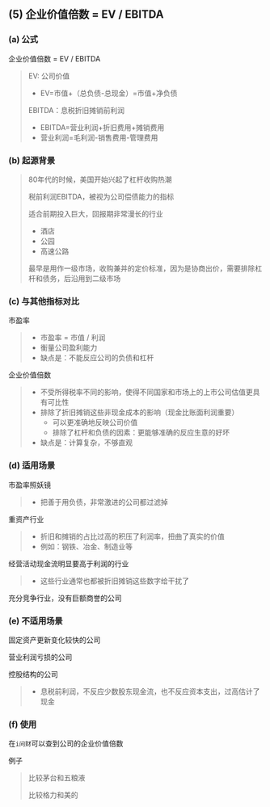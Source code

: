 ## (5) 企业价值倍数 = EV / EBITDA

### (a) 公式

企业价值倍数 = EV / EBITDA

> EV: 公司价值
>
> * EV=市值+（总负债-总现金）=市值+净负债
>
> EBITDA：息税折旧摊销前利润
>
> * EBITDA=营业利润+折旧费用+摊销费用
> * 营业利润=毛利润-销售费用-管理费用

### (b) 起源背景

> 80年代的时候，美国开始兴起了杠杆收购热潮
>
> 税前利润EBITDA，被视为公司偿债能力的指标
>
> 适合前期投入巨大，回报期非常漫长的行业
>
> * 酒店
> * 公园
> * 高速公路
>
> 最早是用作一级市场，收购兼并的定价标准，因为是协商出价，需要排除杠杆和债务，后沿用到二级市场

### (c) 与其他指标对比

市盈率

> * 市盈率 = 市值 / 利润
> * 衡量公司盈利能力
> * 缺点是：不能反应公司的负债和杠杆

企业价值倍数

> * 不受所得税率不同的影响，使得不同国家和市场上的上市公司估值更具有可比性
> * 排除了折旧摊销这些非现金成本的影响（现金比账面利润重要）
>     * 可以更准确地反映公司价值
>     * 排除了杠杆和负债的因素：更能够准确的反应生意的好坏
> * 缺点是：计算复杂，不够直观

### (d) 适用场景

市盈率照妖镜

> * 把善于用负债，非常激进的公司都过滤掉

重资产行业 

> * 折旧和摊销的占比过高的积压了利润率，扭曲了真实的价值
> * 例如：钢铁、冶金、制造业等

经营活动现金流明显要高于利润的行业

> * 这些行业通常也都被折旧摊销这些数字给干扰了

充分竞争行业，没有巨额商誉的公司

### (e) 不适用场景

固定资产更新变化较快的公司 

营业利润亏损的公司

控股结构的公司

> * 息税前利润，不反应少数股东现金流，也不反应资本支出，过高估计了现金

### (f) 使用

在`i问财`可以查到公司的企业价值倍数

例子

> 比较茅台和五粮液
>
> 比较格力和美的
